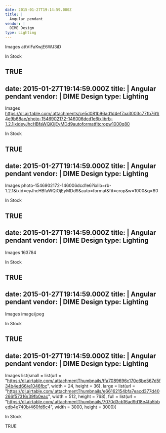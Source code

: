 ```yaml
---
date: 2015-01-27T19:14:59.000Z
title: |
  Angular pendant
vendor: |
  DIME Design
type: Lighting
---
```


Images
attViFaKwjE6WJ3iD

In Stock

TRUE
---
date: 2015-01-27T19:14:59.000Z
title: |
  Angular pendant
vendor: |
  DIME Design
type: Lighting
---

Images
https://dl.airtable.com/.attachments/ce5d081b96ad1d4ef7aa3003c77fb761/4e9b68ae/photo-1546902172-146006dcd1e6ixlibrb-1.2.1ixideyJhcHBfaWQiOjEyMDd9autoformatfitcropw1000q80

In Stock

TRUE
---
date: 2015-01-27T19:14:59.000Z
title: |
  Angular pendant
vendor: |
  DIME Design
type: Lighting
---

Images
photo-1546902172-146006dcd1e6?ixlib=rb-1.2.1&ixid=eyJhcHBfaWQiOjEyMDd9&auto=format&fit=crop&w=1000&q=80

In Stock

TRUE
---
date: 2015-01-27T19:14:59.000Z
title: |
  Angular pendant
vendor: |
  DIME Design
type: Lighting
---

Images
163784

In Stock

TRUE
---
date: 2015-01-27T19:14:59.000Z
title: |
  Angular pendant
vendor: |
  DIME Design
type: Lighting
---

Images
image/jpeg

In Stock

TRUE
---
date: 2015-01-27T19:14:59.000Z
title: |
  Angular pendant
vendor: |
  DIME Design
type: Lighting
---

Images
list(small = list(url = "https://dl.airtable.com/.attachmentThumbnails/ffa7089696c170c6be567d5f34b4ed66/e1046fbc", width = 24, height = 36), large = list(url = "https://dl.airtable.com/.attachmentThumbnails/e66162154bfa7eacd377d40266f57316/39fb0eac", width = 512, height = 768), full = list(url = "https://dl.airtable.com/.attachmentThumbnails/7070d3cb16ad9d18e4fa5bbedb4e740b/460fd6c4", width = 3000, height = 3000))

In Stock

TRUE
